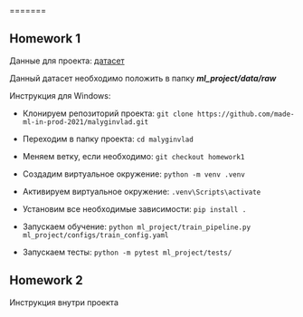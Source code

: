 =======
## Homework 1

Данные для проекта: [датасет](https://www.kaggle.com/ronitf/heart-disease-uci)

Данный датасет необходимо положить в папку ***ml_project/data/raw***

Инструкция для Windows:
* Клонируем репозиторий проекта: ```git clone https://github.com/made-ml-in-prod-2021/malyginvlad.git```

* Переходим в папку проекта: ```cd malyginvlad```

* Меняем ветку, если необходимо: ```git checkout homework1```

* Создадим виртуальное окружение: ```python -m venv .venv```
  
* Активируем виртуальное окружение: ```.venv\Scripts\activate```
  
* Установим все необходимые зависимости: ```pip install .```

* Запускаем обучение: ```python ml_project/train_pipeline.py ml_project/configs/train_config.yaml```

* Запускаем тесты: ```python -m pytest ml_project/tests/```


## Homework 2

Инструкция внутри проекта

